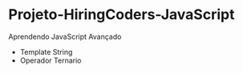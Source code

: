 # Projeto-HiringCoders-JavaScript
 Aprendendo JavaScript Avançado

- Template String
- Operador Ternario
